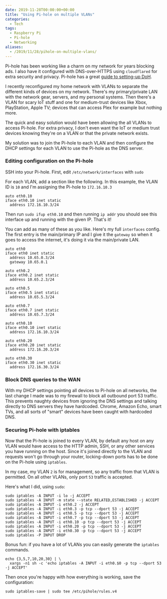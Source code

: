 ```yaml
---
date: 2019-11-28T00:00:00+00:00
title: "Using Pi-hole on multiple VLANs"
categories:
  - Tech
tags:
  - Raspberry Pi
  - Pi-hole
  - Networking
aliases:
  - /2019/11/28/pihole-on-multiple-vlans/
---
```


Pi-hole has been working like a charm on my network for years blocking ads.
I also have it configured with DNS-over-HTTPS using `cloudflared` for extra
security and privacy. Pi-hole has a great [guide to setting-up DoH].

I recently reconfigured my home network with VLANs to separate the different
kinds of devices on my network. There's my primary/private LAN with the network
gear, servers, and my personal systems. Then there's a VLAN for scary IoT stuff
and one for medium-trust devices like Xbox, PlayStation, Apple TV; devices that
can access Plex for example but nothing more.

The quick and easy solution would have been allowing the all VLANs to access
Pi-hole. For extra privacy, I don't even want the IoT or medium trust devices
knowing they're on a VLAN or that the private network exists.

My solution was to join the Pi-hole to each VLAN and then configure the DHCP
settings for each VLAN to use the Pi-hole as the DNS server.

### Editing configuration on the Pi-hole

SSH into your Pi-hole. First, edit `/etc/network/interfaces` with `sudo`

For each VLAN, add a section like the following. In this example, the VLAN ID
is `10` and I'm assigning the Pi-hole to `172.16.10.3`

```plain
auto eth0.10
iface eth0.10 inet static
  address 172.16.10.3/24
```

Then run `sudo ifup eth0.10` and then running `ip addr` you should see this
interface up and running with the given IP. That's it!

You can add as many of these as you like. Here's my full `interfaces` config.
The first entry is the main/primary IP and I give it the `gateway` so when
it goes to access the internet, it's doing it via the main/private LAN.

```plain
auto eth0
iface eth0 inet static
  address 10.65.0.3/24
  gateway 10.65.0.1

auto eth0.2
iface eth0.2 inet static
  address 10.65.2.3/24

auto eth0.5
iface eth0.5 inet static
  address 10.65.5.3/24

auto eth0.7
iface eth0.7 inet static
  address 10.65.7.3/24

auto eth0.10
iface eth0.10 inet static
  address 172.16.10.3/24

auto eth0.20
iface eth0.20 inet static
  address 172.16.20.3/24

auto eth0.30
iface eth0.30 inet static
  address 172.16.30.3/24
```

### Block DNS queries to the WAN

With my DHCP settings pointing all devices to Pi-hole on all networks, the last
change I made was to my firewall to block all outbound port 53 traffic.
This prevents naughty devices from ignoring the DNS settings and talking directly
to DNS servers they have hardcoded. Chrome, Amazon Echo, smart TVs, and all
sorts of "smart" devices have been caught with hardcoded DNS.

### Securing Pi-hole with iptables

Now that the Pi-hole is joined to every VLAN, by default any host on any VLAN
would have access to the HTTP admin, SSH, or any other services you have
running on the host. Since it's joined directly to the VLAN and requests
won't go through your router, locking-down ports has to be done on the Pi-hole
using `iptables`.

In my case, my VLAN `2` is for management, so any traffic from that VLAN is
permitted. On all other VLANs, only port `53` traffic is accepted.

Here's what I did, using `sudo`:

```shell
sudo iptables -A INPUT -i lo -j ACCEPT
sudo iptables -A INPUT -m state --state RELATED,ESTABLISHED -j ACCEPT
sudo iptables -A INPUT -i eth0.2 -j ACCEPT
sudo iptables -A INPUT -i eth0.3 -p tcp --dport 53 -j ACCEPT
sudo iptables -A INPUT -i eth0.5 -p tcp --dport 53 -j ACCEPT
sudo iptables -A INPUT -i eth0.7 -p tcp --dport 53 -j ACCEPT
sudo iptables -A INPUT -i eth0.10 -p tcp --dport 53 -j ACCEPT
sudo iptables -A INPUT -i eth0.20 -p tcp --dport 53 -j ACCEPT
sudo iptables -A INPUT -i eth0.30 -p tcp --dport 53 -j ACCEPT
sudo iptables -P INPUT DROP
```

Bonus fun: if you have a lot of VLANs you can easily generate the `iptables` commands.

```shell
echo {3,5,7,10,20,30} | \
  xargs -n1 sh -c 'echo iptables -A INPUT -i eth0.$0 -p tcp --dport 53 -j ACCEPT'
```

Then once you're happy with how everything is working, save the configuration:

```shell
sudo iptables-save | sudo tee /etc/pihole/rules.v4
```


[guide to setting-up DoH]: https://docs.pi-hole.net/guides/dns-over-https/

